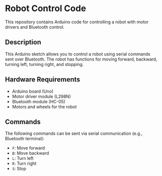 # Robot Control Code

This repository contains Arduino code for controlling a robot with motor drivers and Bluetooth control.

## Description

This Arduino sketch allows you to control a robot using serial commands sent over Bluetooth. The robot has functions for moving forward, backward, turning left, turning right, and stopping.

## Hardware Requirements

- Arduino board (Uno)
- Motor driver module (L298N)
- Bluetooth module (HC-05)
- Motors and wheels for the robot


## Commands

The following commands can be sent via serial communication (e.g., Bluetooth terminal):

- `F`: Move forward
- `B`: Move backward
- `L`: Turn left
- `R`: Turn right
- `S`: Stop
